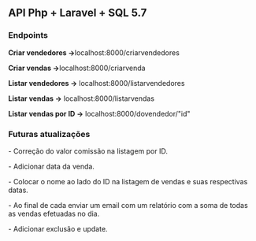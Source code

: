 <h2>API Php + Laravel + SQL 5.7</h2>

<h3>Endpoints</h3>

<p><strong>Criar vendedores -></strong>localhost:8000/criarvendedores</p>
<p><strong>Criar vendas -></strong>localhost:8000/criarvenda</p>
<p><strong>Listar vendedores -></strong> localhost:8000/listarvendedores</p>
<p><strong>Listar vendas -></strong> localhost:8000/listarvendas</p>
<p><strong>Listar vendas por ID -></strong> localhost:8000/dovendedor/"id"</p>

<h3>Futuras atualizações</h3>
<p>- Correção do valor comissão na listagem por ID.</p>
<p>- Adicionar  data da venda.</p>
<p>- Colocar o nome ao lado do ID na listagem de vendas e suas respectivas datas.</p>
<p>- Ao final de cada enviar um email com um relatório com a soma de todas as vendas efetuadas no dia.</p>
<p>- Adicionar exclusão e update.</p>

